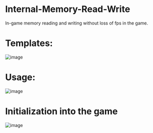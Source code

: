 # Internal-Memory-Read-Write
In-game memory reading and writing without loss of fps in the game.
# Templates:
![image](https://github.com/user-attachments/assets/eeb196e0-9fc9-4628-a905-cca7c5dc79bb)

# Usage:
![image](https://github.com/user-attachments/assets/70dbce55-43b2-4198-a0d3-9b4381811af1)

# Initialization into the game
![image](https://github.com/user-attachments/assets/6c46320f-0d96-45d5-aeae-a835718d90a7)
